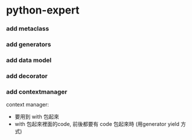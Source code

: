 # python-expert

### add metaclass
### add generators
### add data model
### add decorator
### add contextmanager
context manager:
* 要用到 with 包起來
* with 包起來裡面的code, 前後都要有 code 包起來時 (用generator yield 方式)
